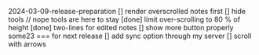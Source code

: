 2024-03-09-release-preparation
[] render overscrolled notes first
[] hide tools // nope tools are here to stay
[done] limit over-scrolling to 80 % of height
[done] two-lines for edited notes
[] show more button properly
some23
=== for next release
[] add sync option through my server
[] scroll with arrows